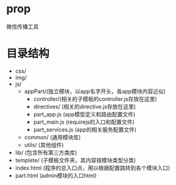 # prop
微信传播工具

# 目录结构

- css/
- img/
- js/
    - appPart/(独立模块，以app名字开头，各app模块内容近似)
        - controller/(相关的子模板的controller.js存放在这里)
        - directives/ (相关的directive.js存放在这里)
        - part_app.js (app模型定义和路由配置文件)
        - part_main.js (requirejs的入口和配置文件)
        - part_services.js (app的相关服务配置文件)
    - common/ (通用模块库)
    - utils/ (其他组件)
- lib/ (包含所有第三方类库)
- templete/ (子模板文件夹，其内容按模块类型分类)
- index.html (程序的总入口点，用以根据配置跳转到各个模块入口)
- part.html (admin模块的入口html)